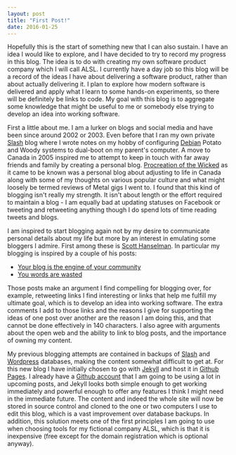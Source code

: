 ```yaml
---
layout: post
title: "First Post!"
date: 2016-01-25
---
```

Hopefully this is the start of something new that I can also sustain.  I have an idea I would like to explore, and I have decided to try to record my progress in this blog.  The idea is to do with creating my own software product company which I will call ALSL.  I currently have a day job so this blog will be a record of the ideas I have about delivering a software product, rather than about actually delivering it.  I plan to explore how modern software is delivered and apply what I learn to some hands-on experiments, so there will be definitely be links to code.  My goal with this blog is to aggregate some knowledge that might be useful to me or somebody else trying to develop an idea into working software.

First a little about me.  I am a lurker on blogs and social media and have been since around 2002 or 2003.  Even before that I ran my own private [Slash](http://www.slashcode.com) blog where I wrote notes on my hobby of configuring [Debian](http://www.debian.org) Potato and Woody systems to dual-boot on my parent's computer.  A move to Canada in 2005 inspired me to attempt to keep in touch with far away friends and family by creating a personal blog. [Procreation of the Wicked](http://web.archive.org/web/20131227112907/http://www.michael-shogren.com/blog/) as it came to be known was a personal blog about adjusting to life in Canada along with some of my thoughts on various popular culture and what might loosely be termed reviews of Metal gigs I went to.  I found that this kind of blogging isn't really my strength.  It isn't about length or the effort required to maintain a blog - I am equally bad at updating statuses on Facebook or tweeting and retweeting anything though I do spend lots of time reading tweets and blogs.

I am inspired to start blogging again not by my desire to communicate personal details about my life but more by an interest in emulating some bloggers I admire.  First among these is [Scott Hanselman](http://www.hanselman.com/blog).  In particular my blogging is inspired by a couple of his posts:
- [Your blog is the engine of your community](http://www.hanselman.com/blog/YourBlogIsTheEngineOfCommunity.aspx)
- [You words are wasted](http://www.hanselman.com/blog/YourWordsAreWasted.aspx)

Those posts make an argument I find compelling for blogging over, for example, retweeting links I find interesting or links that help me fulfill my ultimate goal, which is to develop an idea into working software.  The extra comments I add to those links and the reasons I give for supporting the ideas of one post over another are the reason I am doing this, and that cannot be done effectively in 140 characters.  I also agree with arguments about the open web and the ability to link to blog posts, and the importance of owning my content.

My previous blogging attempts are contained in backups of [Slash](http://www.slashcode.com) and [Wordpress](https://wordpress.org/) databases, making the content somewhat difficult to get at.  For this new blog I have initially chosen to go with [Jekyll](http://jekyllrb.com) and host it in [Github Pages](https://pages.github.com/).  I already have a [Github account](https://github.com/mshogren) that I am going to be using a lot in upcoming posts, and Jekyll looks both simple enough to get working immediately and powerful enough to offer any features I think I might need in the immediate future.  The content and indeed the whole site will now be stored in source control and cloned to the one or two computers I use to edit this blog, which is a vast improvement over database backups. In addition, this solution meets one of the first principles I am going to use when choosing tools for my fictional company ALSL, which is that it is inexpensive (free except for the domain registration which is optional anyway). 
